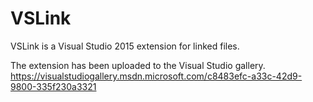 # VSLink
VSLink is a Visual Studio 2015 extension for linked files.

The extension has been uploaded to the Visual Studio gallery.
https://visualstudiogallery.msdn.microsoft.com/c8483efc-a33c-42d9-9800-335f230a3321


